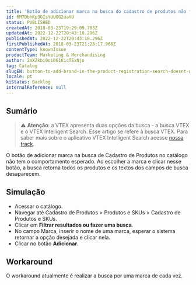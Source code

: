 ```yaml
---
title: 'Botão de adicionar marca na busca do cadastro de produtos não funciona'
id: 6M7DbhKp3OIsYUUGG2uaYU
status: PUBLISHED
createdAt: 2018-03-23T19:29:09.783Z
updatedAt: 2022-12-22T20:43:18.296Z
publishedAt: 2022-12-22T20:43:18.296Z
firstPublishedAt: 2018-03-23T21:28:17.968Z
contentType: knownIssue
productTeam: Marketing & Merchandising
author: 2mXZkbi0oi061KicTExNjo
tag: Catalog
slugEN: button-to-add-brand-in-the-product-registration-search-doesnt-work
locale: pt
kiStatus: Backlog
internalReference: null
---
```


## Sumário

>⚠️ **Atenção**: a VTEX apresenta duas opções da busca - a busca VTEX e o VTEX Intelligent Search. Esse artigo se refere à busca VTEX. Para saber mais sobre o aplicativo VTEX Intelligent Search acesse <a href = "https://help.vtex.com/tracks/vtex-intelligent-search--19wrbB7nEQcmwzDPl1l4Cb">nossa track</a>.

O botão de adicionar marca na busca de Cadastro de Produtos no catálogo não tem o comportamento esperado. Ao escolher a marca e clicar nesse botão, a busca retorna todos os produtos e os textos dos campos de busca desaparecem.

## Simulação

- Acessar o catálogo.
- Navegar até Cadastro de Produtos > Produtos e SKUs > Cadastro de Produtos e SKUs.
- Clicar em __Filtrar resultados ou fazer uma busca__.
- No campo Marca, inserir o nome de uma marca, esperar o sistema retornar a opção desejada e clicar nela.
- Clicar no botão __Adicionar__.


## Workaround

O workaround atualmente é realizar a busca por uma marca de cada vez.

